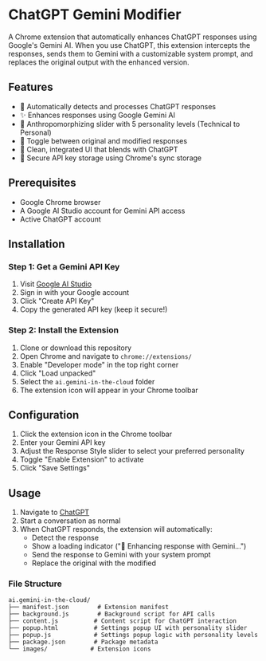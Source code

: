 # ChatGPT Gemini Modifier

A Chrome extension that automatically enhances ChatGPT responses using Google's Gemini AI. When you use ChatGPT, this extension intercepts the responses, sends them to Gemini with a customizable system prompt, and replaces the original output with the enhanced version.

## Features

- 🤖 Automatically detects and processes ChatGPT responses
- ✨ Enhances responses using Google Gemini AI
- 🎯 Anthropomorphizing slider with 5 personality levels (Technical to Personal)
- 🔄 Toggle between original and modified responses
- 🎨 Clean, integrated UI that blends with ChatGPT
- 🔐 Secure API key storage using Chrome's sync storage

## Prerequisites

- Google Chrome browser
- A Google AI Studio account for Gemini API access
- Active ChatGPT account

## Installation

### Step 1: Get a Gemini API Key

1. Visit [Google AI Studio](https://makersuite.google.com/app/apikey)
2. Sign in with your Google account
3. Click "Create API Key"
4. Copy the generated API key (keep it secure!)

### Step 2: Install the Extension

1. Clone or download this repository
2. Open Chrome and navigate to `chrome://extensions/`
3. Enable "Developer mode" in the top right corner
4. Click "Load unpacked"
5. Select the `ai.gemini-in-the-cloud` folder
6. The extension icon will appear in your Chrome toolbar

## Configuration

1. Click the extension icon in the Chrome toolbar
2. Enter your Gemini API key
3. Adjust the Response Style slider to select your preferred personality
4. Toggle "Enable Extension" to activate
5. Click "Save Settings"

## Usage

1. Navigate to [ChatGPT](https://chatgpt.com)
2. Start a conversation as normal
3. When ChatGPT responds, the extension will automatically:
   - Detect the response
   - Show a loading indicator ("🤖 Enhancing response with Gemini...")
   - Send the response to Gemini with your system prompt
   - Replace the original with the modified



### File Structure
```
ai.gemini-in-the-cloud/
├── manifest.json        # Extension manifest
├── background.js        # Background script for API calls
├── content.js          # Content script for ChatGPT interaction
├── popup.html          # Settings popup UI with personality slider
├── popup.js            # Settings popup logic with personality levels
├── package.json        # Package metadata
└── images/            # Extension icons
```
